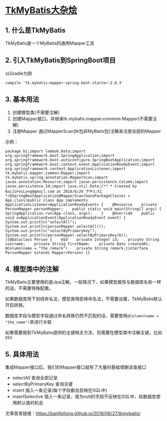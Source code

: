 # [TkMyBatis大杂烩](https://www.bbsmax.com/A/Vx5MOZXGzN/)

## 1. 什么是TkMyBatis

TkMyBatis是一个MyBatis的通用Mapper工具

## 2. 引入TkMyBatis到SpringBoot项目

以Gradle为例

```
compile 'tk.mybatis:mapper-spring-boot-starter:2.0.3'
```

## 3. 基本用法

1. 创建模型类(不需要注解)
2. 创建Mapper接口，并继承tk.mybatis.mapper.common.Mapper(不需要注解)
3. 注册Mapper 通过MapperScan(tk包非MyBatis包)注解来注册全部的Mapper

示例：

```
package bj;import lombok.Data;import org.springframework.boot.SpringApplication;import org.springframework.boot.autoconfigure.SpringBootApplication;import org.springframework.boot.context.event.ApplicationReadyEvent;import org.springframework.context.ApplicationListener;import tk.mybatis.mapper.common.Mapper;import tk.mybatis.spring.annotation.MapperScan;import javax.annotation.Resource;import javax.persistence.Column;import javax.persistence.Id;import java.util.Date;/** * Created by BaiJiFeiLong@gmail.com at 2018/6/26 下午1:51 */@SpringBootApplication@MapperScan(basePackageClasses = App.class)public class App implements ApplicationListener<ApplicationReadyEvent> {    @Resource    private PersonMapper personMapper;    public static void main(String[] args) {        SpringApplication.run(App.class, args);    }    @Override    public void onApplicationEvent(ApplicationReadyEvent event) {        System.out.println("selectAll");        System.out.println(personMapper.selectAll());        System.out.println("selectByPrimaryKey");        System.out.println(personMapper.selectByPrimaryKey(6));    }}@Dataclass Person {    @Id    private Integer id;    private String username;    private String firstName;    private Date createdAt;    @Column(name = "the_remark")    private String remark;}interface PersonMapper extends Mapper<Person> {}
```

## 4. 模型类中的注解

TkMyBatis主要使用的是Jpa注解。一般情况下，如果模型属性与数据库名称一样的话，不需要特殊配置。

如果数据库用下划线命名法，模型类用驼峰命名法，不需要设置，TkMyBatis默认开启转换。

数据库字段与模型字段通过命名转换仍然不匹配的话，需要使用`@Column(name = "the_name")`来进行关联

如果需要用到TkMyBatis提供的主键相关方法，则需要在模型类中注解主键，比如`@Id`

## 5. 具体用法

集成Mapper接口后，我们的Mapper接口就有了大量的基础增删该查接口

- selectAll 查询全部记录
- selectByPrimaryKey 查询主键
- insert 插入一条记录(每个字段都会反映在SQL中)
- insertSelective 插入一条记录，值为null的字段不反映在SQL中，给数据库使用默认值的机会

文章首发链接：https://baijifeilong.github.io/2018/06/27/tkmybatis/